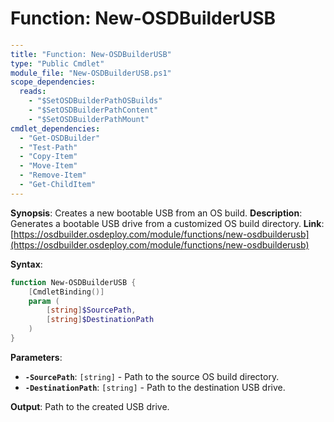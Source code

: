 # Function: New-OSDBuilderUSB

```yaml
---
title: "Function: New-OSDBuilderUSB"
type: "Public Cmdlet"
module_file: "New-OSDBuilderUSB.ps1"
scope_dependencies:
  reads:
    - "$SetOSDBuilderPathOSBuilds"
    - "$SetOSDBuilderPathContent"
    - "$SetOSDBuilderPathMount"
cmdlet_dependencies:
  - "Get-OSDBuilder"
  - "Test-Path"
  - "Copy-Item"
  - "Move-Item"
  - "Remove-Item"
  - "Get-ChildItem"
---
```

**Synopsis**: Creates a new bootable USB from an OS build.
**Description**: Generates a bootable USB drive from a customized OS build directory.
**Link**: [https://osdbuilder.osdeploy.com/module/functions/new-osdbuilderusb](https://osdbuilder.osdeploy.com/module/functions/new-osdbuilderusb)

**Syntax**:
```powershell
function New-OSDBuilderUSB {
    [CmdletBinding()]
    param (
        [string]$SourcePath,
        [string]$DestinationPath
    )
}
```

**Parameters**:
*   **`-SourcePath`**: `[string]` - Path to the source OS build directory.
*   **`-DestinationPath`**: `[string]` - Path to the destination USB drive.

**Output**: Path to the created USB drive.

